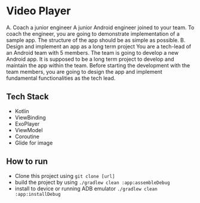# Video Player
A. Coach a junior engineer
A junior Android engineer joined to your team. To coach the engineer, you are going to demonstrate implementation of a sample app. The structure of the app should be as simple as possible.
B. Design and implement an app as a long term project
You are a tech-lead of an Android team with 5 members. The team is going to develop a new Android app. It is supposed to be a long term project to develop and maintain the app within the team. Before starting the development with the team members, you are going to design the app and implement fundamental functionalities as the tech lead.

## Tech Stack
- Kotlin
- ViewBinding
- ExoPlayer
- ViewModel
- Coroutine
- Glide for image

## How to run
- Clone this project using `git clone [url]`
- build the project by using `./gradlew clean :app:assembleDebug`
- install to device or running ADB emulator `./gradlew clean :app:installDebug`

